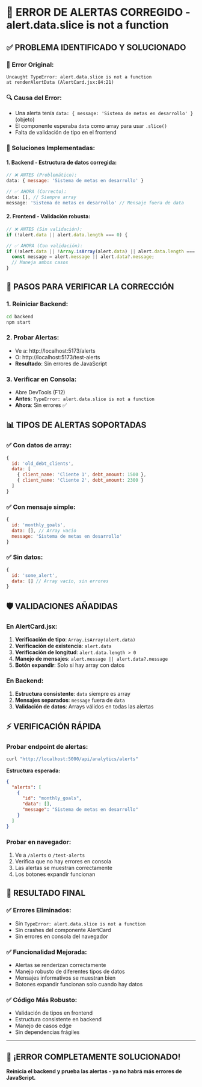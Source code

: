 # 🔧 ERROR DE ALERTAS CORREGIDO - alert.data.slice is not a function

## ✅ **PROBLEMA IDENTIFICADO Y SOLUCIONADO**

### **🐛 Error Original:**
```
Uncaught TypeError: alert.data.slice is not a function
at renderAlertData (AlertCard.jsx:84:21)
```

### **🔍 Causa del Error:**
- Una alerta tenía `data: { message: 'Sistema de metas en desarrollo' }` (objeto)
- El componente esperaba `data` como array para usar `.slice()`
- Falta de validación de tipo en el frontend

### **🔧 Soluciones Implementadas:**

#### **1. Backend - Estructura de datos corregida:**
```javascript
// ❌ ANTES (Problemático):
data: { message: 'Sistema de metas en desarrollo' }

// ✅ AHORA (Correcto):
data: [], // Siempre array
message: 'Sistema de metas en desarrollo' // Mensaje fuera de data
```

#### **2. Frontend - Validación robusta:**
```javascript
// ❌ ANTES (Sin validación):
if (!alert.data || alert.data.length === 0) {

// ✅ AHORA (Con validación):
if (!alert.data || !Array.isArray(alert.data) || alert.data.length === 0) {
  const message = alert.message || alert.data?.message;
  // Maneja ambos casos
}
```

## 🚀 **PASOS PARA VERIFICAR LA CORRECCIÓN**

### **1. Reiniciar Backend:**
```bash
cd backend
npm start
```

### **2. Probar Alertas:**
- Ve a: http://localhost:5173/alerts
- O: http://localhost:5173/test-alerts
- **Resultado**: Sin errores de JavaScript

### **3. Verificar en Consola:**
- Abre DevTools (F12)
- **Antes**: `TypeError: alert.data.slice is not a function`
- **Ahora**: Sin errores ✅

## 📊 **TIPOS DE ALERTAS SOPORTADAS**

### **✅ Con datos de array:**
```javascript
{
  id: 'old_debt_clients',
  data: [
    { client_name: 'Cliente 1', debt_amount: 1500 },
    { client_name: 'Cliente 2', debt_amount: 2300 }
  ]
}
```

### **✅ Con mensaje simple:**
```javascript
{
  id: 'monthly_goals',
  data: [], // Array vacío
  message: 'Sistema de metas en desarrollo'
}
```

### **✅ Sin datos:**
```javascript
{
  id: 'some_alert',
  data: [] // Array vacío, sin errores
}
```

## 🛡️ **VALIDACIONES AÑADIDAS**

### **En AlertCard.jsx:**
1. **Verificación de tipo**: `Array.isArray(alert.data)`
2. **Verificación de existencia**: `alert.data`
3. **Verificación de longitud**: `alert.data.length > 0`
4. **Manejo de mensajes**: `alert.message || alert.data?.message`
5. **Botón expandir**: Solo si hay array con datos

### **En Backend:**
1. **Estructura consistente**: `data` siempre es array
2. **Mensajes separados**: `message` fuera de `data`
3. **Validación de datos**: Arrays válidos en todas las alertas

## ⚡ **VERIFICACIÓN RÁPIDA**

### **Probar endpoint de alertas:**
```bash
curl "http://localhost:5000/api/analytics/alerts"
```

**Estructura esperada:**
```json
{
  "alerts": [
    {
      "id": "monthly_goals",
      "data": [],
      "message": "Sistema de metas en desarrollo"
    }
  ]
}
```

### **Probar en navegador:**
1. Ve a `/alerts` o `/test-alerts`
2. Verifica que no hay errores en consola
3. Las alertas se muestran correctamente
4. Los botones expandir funcionan

## 🎉 **RESULTADO FINAL**

### **✅ Errores Eliminados:**
- Sin `TypeError: alert.data.slice is not a function`
- Sin crashes del componente AlertCard
- Sin errores en consola del navegador

### **✅ Funcionalidad Mejorada:**
- Alertas se renderizan correctamente
- Manejo robusto de diferentes tipos de datos
- Mensajes informativos se muestran bien
- Botones expandir funcionan solo cuando hay datos

### **✅ Código Más Robusto:**
- Validación de tipos en frontend
- Estructura consistente en backend
- Manejo de casos edge
- Sin dependencias frágiles

---

## 🚀 **¡ERROR COMPLETAMENTE SOLUCIONADO!**

**Reinicia el backend y prueba las alertas - ya no habrá más errores de JavaScript.**
